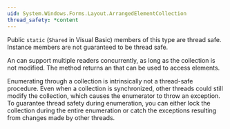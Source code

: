 ```yaml
---
uid: System.Windows.Forms.Layout.ArrangedElementCollection
thread_safety: *content
---
```


Public `static` (`Shared` in Visual Basic) members of this type are thread safe. Instance members are not guaranteed to be thread safe.  
  
 An <xref href="System.Windows.Forms.Layout.ArrangedElementCollection"></xref> can support multiple readers concurrently, as long as the collection is not modified. The <xref href="System.Windows.Forms.Layout.ArrangedElementCollection.GetEnumerator"></xref> method returns an <xref href="System.Collections.IEnumerator"></xref> that can be used to access elements.  
  
 Enumerating through a collection is intrinsically not a thread-safe procedure. Even when a collection is synchronized, other threads could still modify the collection, which causes the enumerator to throw an exception. To guarantee thread safety during enumeration, you can either lock the collection during the entire enumeration or catch the exceptions resulting from changes made by other threads.


